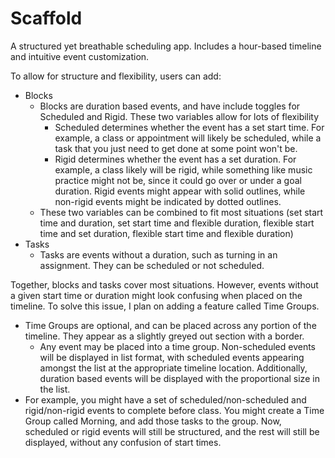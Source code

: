 # Scaffold

A structured yet breathable scheduling app. Includes a hour-based timeline and intuitive event customization.

To allow for structure and flexibility, users can add:
- Blocks
  - Blocks are duration based events, and have include toggles for Scheduled and Rigid. These two variables allow for lots of flexibility
    - Scheduled determines whether the event has a set start time. For example, a class or appointment will likely be scheduled, while a task that you just need to get done at some point won't be.
    - Rigid determines whether the event has a set duration. For example, a class likely will be rigid, while something like music practice might not be, since it could go over or under a goal duration. Rigid events might appear with solid outlines, while non-rigid events might be indicated by dotted outlines.
  - These two variables can be combined to fit most situations (set start time and duration, set start time and flexible duration, flexible start time and set duration, flexible start time and flexible duration)
- Tasks
  - Tasks are events without a duration, such as turning in an assignment. They can be scheduled or not scheduled.
 
Together, blocks and tasks cover most situations. However, events without a given start time or duration might look confusing when placed on the timeline. To solve this issue, I plan on adding a feature called Time Groups.
- Time Groups are optional, and can be placed across any portion of the timeline. They appear as a slightly greyed out section with a border.
  - Any event may be placed into a time group. Non-scheduled events will be displayed in list format, with scheduled events appearing amongst the list at the appropriate timeline location. Additionally, duration based events will be displayed with the proportional size in the list.
- For example, you might have a set of scheduled/non-scheduled and rigid/non-rigid events to complete before class. You might create a Time Group called Morning, and add those tasks to the group. Now, scheduled or rigid events will still be structured, and the rest will still be displayed, without any confusion of start times.
